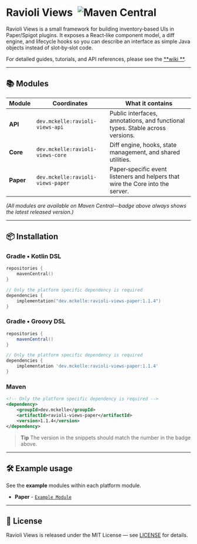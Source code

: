 # Ravioli Views  ![Maven Central](https://img.shields.io/maven-central/v/dev.mckelle/ravioli-views-core)

Ravioli Views is a small framework for building inventory‑based UIs in Paper/Spigot plugins.
It exposes a React‑like component model, a diff engine, and lifecycle hooks so you can describe an interface as simple
Java objects instead of slot‑by‑slot code.

For detailed guides, tutorials, and API references, please see the [**wiki
**](https://github.com/Kazzababe/ravioli-views/wiki).

---

## 📚 Modules

| Module    | Coordinates                       | What it contains                                                               |
|-----------|-----------------------------------|--------------------------------------------------------------------------------|
| **API**   | `dev.mckelle:ravioli-views-api`   | Public interfaces, annotations, and functional types. Stable across versions.  |
| **Core**  | `dev.mckelle:ravioli-views-core`  | Diff engine, hooks, state management, and shared utilities.                    |
| **Paper** | `dev.mckelle:ravioli-views-paper` | Paper‑specific event listeners and helpers that wire the Core into the server. |

*(All modules are available on Maven Central—badge above always shows the latest released version.)*

---

## 📦 Installation

### Gradle • Kotlin DSL

```kotlin
repositories {
    mavenCentral()
}

// Only the platform specific dependency is required
dependencies {
    implementation("dev.mckelle:ravioli-views-paper:1.1.4")
}
```

### Gradle • Groovy DSL

```groovy
repositories {
    mavenCentral()
}

// Only the platform specific dependency is required
dependencies {
    implementation 'dev.mckelle:ravioli-views-paper:1.1.4'
}
```

### Maven

```xml
<!-- Only the platform specific dependency is required -->
<dependency>
    <groupId>dev.mckelle</groupId>
    <artifactId>ravioli-views-paper</artifactId>
    <version>1.1.4</version>
</dependency>
```

> **Tip** The version in the snippets should match the number in the badge above.

---

## 🛠️ Example usage

See the **example** modules within each platform module.

- **Paper** - [`Example Module`](./paper/example)

---

## 📄 License

Ravioli Views is released under the MIT License — see [LICENSE](https://opensource.org/license/mit) for details.
